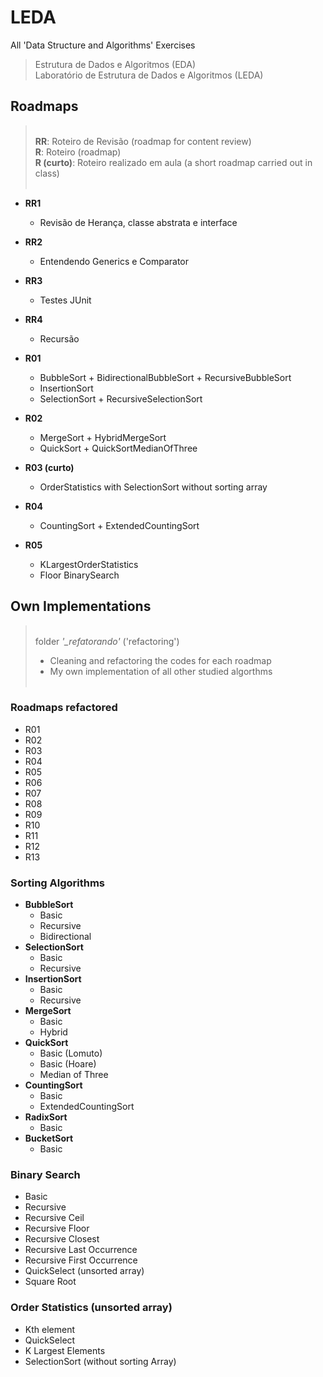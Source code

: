 # LEDA
All 'Data Structure and Algorithms' Exercises
> Estrutura de Dados e Algoritmos (EDA)<br>
> Laboratório de Estrutura de Dados e Algoritmos (LEDA)

## Roadmaps
> <br>
> **RR**: Roteiro de Revisão (roadmap for content review)<br>
> **R**: Roteiro (roadmap)<br>
> **R (curto)**: Roteiro realizado em aula (a short roadmap carried out in class)<br>
> <br>

- **RR1**
  - Revisão de Herança, classe abstrata e interface

- **RR2**
  - Entendendo Generics e Comparator

- **RR3**
  - Testes JUnit

- **RR4**
  - Recursão

- **R01**
  - BubbleSort + BidirectionalBubbleSort + RecursiveBubbleSort
  - InsertionSort
  - SelectionSort + RecursiveSelectionSort

- **R02**
  - MergeSort + HybridMergeSort
  - QuickSort + QuickSortMedianOfThree
  
- **R03 (curto)**
  - OrderStatistics with SelectionSort without sorting array

- **R04**
  - CountingSort + ExtendedCountingSort

- **R05**
  - KLargestOrderStatistics
  - Floor BinarySearch

## Own Implementations
> <br>
> folder *'_refatorando'* ('refactoring')<br>
> - Cleaning and refactoring the codes for each roadmap <br>
> - My own implementation of all other studied algorthms <br>
> <br>

### Roadmaps refactored

- R01
- R02
- R03
- R04
- R05
- R06
- R07
- R08
- R09
- R10
- R11
- R12
- R13

### Sorting Algorithms

- **BubbleSort**
  - Basic
  - Recursive
  - Bidirectional
- **SelectionSort**
  - Basic
  - Recursive
- **InsertionSort**
  - Basic
  - Recursive
- **MergeSort**
  - Basic
  - Hybrid
- **QuickSort**
  - Basic (Lomuto)
  - Basic (Hoare)
  - Median of Three
- **CountingSort**
  - Basic
  - ExtendedCountingSort
- **RadixSort**
  - Basic
- **BucketSort**
  - Basic

### Binary Search

- Basic
- Recursive
- Recursive Ceil
- Recursive Floor
- Recursive Closest
- Recursive Last Occurrence
- Recursive First Occurrence
- QuickSelect (unsorted array)
- Square Root
  
### Order Statistics (unsorted array)

- Kth element
- QuickSelect
- K Largest Elements
- SelectionSort (without sorting Array)